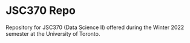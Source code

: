 # JSC370 Repo
Repository for JSC370 (Data Science II) offered during the Winter 2022 semester at the University of Toronto.

